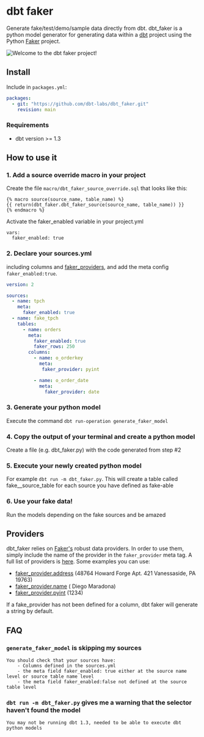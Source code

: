 # dbt faker 
Generate fake/test/demo/sample data directly from dbt. dbt_faker is a python model generator for generating data within a [dbt](https://docs.getdbt.com/docs/introduction) project using the Python [Faker](https://faker.readthedocs.io/en/master/) project. 

![Welcome to the dbt faker project!](https://i.imgflip.com/4cfh9t.jpg)

## Install
Include in `packages.yml`:

```yaml
packages:
  - git: "https://github.com/dbt-labs/dbt_faker.git"
    revision: main 
```

### Requirements 
- dbt version >= 1.3

## How to use it 
### 1. Add a source override macro in your project 
Create the file `macro/dbt_faker_source_override.sql` that looks like this:
```
{% macro source(source_name, table_name) %}
{{ return(dbt_faker.dbt_faker_source(source_name, table_name)) }}
{% endmacro %}
```
Activate the faker_enabled variable in your project.yml 
```
vars: 
  faker_enabled: true
```
### 2. Declare your sources.yml
including columns and [faker_providers](#providers), and add the meta config `faker_enabled:true`. 

```yaml
version: 2

sources:
  - name: tpch
    meta:
      faker_enabled: true
  - name: fake_tpch
    tables:
      - name: orders
        meta:
          faker_enabled: true
          faker_rows: 250
        columns:
          - name: o_orderkey
            meta:
             faker_provider: pyint

          - name: o_order_date
            meta:
              faker_provider: date
```


### 3. Generate your python model 
Execute the command `dbt run-operation generate_faker_model`

### 4. Copy the output of your terminal and create a python model 
Create a file (e.g. dbt_faker.py) with the code generated from step #2

### 5. Execute your newly created python model
For example `dbt run -m dbt_faker.py`. This will create a table called fake__source_table for each source you have defined as fake-able

### 6. Use your fake data! 
Run the models depending on the fake sources and be amazed 

## Providers
dbt_faker relies on [Faker's](https://faker.readthedocs.io/en/master/) robust data providers. In order to use them, simply include the name of the provider in the `faker_provider` meta tag. A full list of providers is [here]([url](https://faker.readthedocs.io/en/master/providers.html)). Some examples you can use:

- [faker_provider.address](https://faker.readthedocs.io/en/master/providers/faker.providers.address.html) (48764 Howard Forge Apt. 421 Vanessaside, PA 19763)
- [faker_provider.name](https://faker.readthedocs.io/en/master/providers/faker.providers.person.html) ( Diego Maradona)
- [faker_provider.pyint](https://faker.readthedocs.io/en/master/providers/faker.providers.python.html) (1234)


If a fake_provider has not been defined for a column, dbt faker will generate a string by default. 


## FAQ

### `generate_faker_model` is skipping my sources   
    You should check that your sources have: 
        - Columns defined in the sources.yml
        - the meta field faker_enabled: true either at the source name level or source table name level
        - the meta field faker_enabled:false not defined at the source table level 

### `dbt run -m dbt_faker.py` gives me a warning that the selector haven't found the model
    You may not be running dbt 1.3, needed to be able to execute dbt python models
